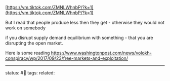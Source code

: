 
[https://vm.tiktok.com/ZMNLWhnbP/?k=1](https://vm.tiktok.com/ZMNLWhnbP/?k=1)  
  
But I read that people produce less then they get - otherwise they would not work on somebody

if you disrupt supply demand equilibrium with something - that you are disrupting the open market.

Here is some reading 
https://www.washingtonpost.com/news/volokh-conspiracy/wp/2017/09/23/free-markets-and-exploitation/


---
status: #🌱
tags: 
related: 
